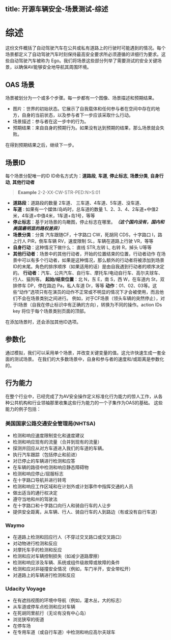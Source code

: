 title: 开源车辆安全-场景测试-综述
---
# 综述

这份文件概括了自动驾驶汽车在公共或私有道路上的行驶时可能遇到的情况。每个场景都定义了自动驾驶汽车时刻保持最高安全要求所必须遵循的详细行为要求。这些自动驾驶汽车被称为 Ego。我们将场景这些部分列举了需要测试的安全关键场景，以确保AV能够安全地导航其周围环境。

## OAS 场景
场景被划分为一个或多个步骤。每一步都有一个图像、场景描述和预期结果。
- 图片：世界的初始状态。它展示了自我载体和任何参与者在空间中存在的地方，自身的当前状态，以及参与者下一步应该采取什么行动。
- 场景描述：参与者在这一步中的行为。
- 预期结果：来自自身的预期行为。如果没有达到预期的结果，那么场景就会失败。

在得到预期结果之后，继续下一步。

## 场景ID
每个场景分配唯一的ID
ID命名方式为：__道路段__, __车道__, __停止标志__, __场景分类__, __自身行动__, __其他行动者__
>   __Example__
> 2-2-XX-CW-STR-PED:N>S:01

- **道路段**：道路段的数量
2车道、 三车道、4车道、5车道、没车道、
- **车道** : 如果有一个媒体/岛屿时，总车道的数量
1、2、3、4、2车道+中值2米，4车道+中值4米，1车道+岛1号，等等
- **停止标志**：基于对场景的鸟瞰图，停止标志在哪里。***（这个国内没有，国内和美国最明显的路权差异）***
- __场景分类__：分类
汽车跟随CF，十字路口 CW，死胡同 CDS，十字路口 I，路上行人 PIR，倒车车辆 RV，速度限制 SL，车辆在道路上行驶 VR，等等
- **自身行动**：这种情况下做什么：
直线 STR,左转 L, 右转 R，掉头 U等等
- __其他行动者__：场景中的其他行动者，开始的位置结束的位置，行动者动作
在场景中可以有多个行动者，如果是这种情况，那么额外的行动者将被添加到场景ID的末尾。角色的排序顺序（如果适用的话）是由自我遇到行动者的顺序决定的。
**行动者**：汽车、公共汽车、自行车、摩托车/电动自行车、高尔夫球车、行人、猫狗等。
**起始/结束位置**：北 N，东 E，南 S，西 W，在车道内 St，双排停车 DP，停在路边 Pa，私人车道 Dr，等等
**动作**：01、02、03等。这些“动作”选项只有在演员的动作不正常或不明显的情况下才会被使用，而且他们不会在场景类别之间进行。
例如，对于CF场景（领头车辆的突然停止），对于I场景（自我在停止标识中有正确的方向），转换为不同的操作。action IDs key 将位于每个场景类别页面的顶部。

在添加场景时，还会添加其他ID选项。

## 参数化
通过模拟，我们可以采用单个场景，并改变关键变量的值。这允许快速生成一套全面的测试场景。
在我们的大多数场景中，自身和参与者的速度和/或距离是参数化的。

## 行为能力
在整个行业中，已经完成了为AV安全操作定义标准化行为能力的惊人工作，从各种公共机构和行业领袖那里收集这些行为能力的一个子集作为OAS的基础。
这些能力的例子包括：

### 美国国家公路交通安全管理局(NHTSA)
- 检测和响应速度限制变化和速度建议
- 检测和响应现有的流量（合并到现有的流量）
- 探测并回应从对方车道进入我们的车道的车辆。
- 执行汽车跟踪（包括停止和前进）
- 对已停止的车辆进行检测和应答
- 在车辆的路径中检测和响应静态障碍物
- 检测和响应停止/屈服标志
- 在十字路口导航并进行转弯
- 检测和响应工作区域和在计划外或计划事件中指挥交通的人员
- 做出适当的通行权决定
- 遵守当地和州的驾驶法
- 在十字路口和十字路口向行人和骑自行车的人让步
- 提供安全距离，从车辆、行人、骑自行车的人到路边（有或没有自行车道）

### Waymo
- 在道路上检测和回应行人（不穿过交叉路口或交叉路口）
- 对动物进行检测和反应
- 对摩托车手的检测和反应
- 检测和应对车辆控制损失（如减少道路摩擦）
- 检测和响应涉及车辆、系统或组件级故障或故障的条件
- 检测和应对非碰撞安全情况（例如，车门半开，安全带松开）
- 对道路上的车辆进行检测和反应

### Udacity Voyage
- 在有遮挡视图的环境中导航（例如，灌木丛，大的标志）
- 从车道或停车点检测和应对车辆
- 在死胡同里航行（无论有没有中心岛）
- 浏览狭窄的街道
- 在停车场
- 在专用车道（或自行车道）中检测和响应高尔夫球车